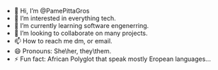 - 👋 Hi, I’m @PamePittaGros
- 👀 I’m interested in everything tech.
- 🌱 I’m currently learning software engenerring.
- 💞️ I’m looking to collaborate on many projects.
- 📫 How to reach me dm, or email.
- 😄 Pronouns: She\her, they\them.
- ⚡ Fun fact: African Polyglot that speak mostly Eropean languages...

<!---
PamePittaGros/PamePittaGros is a ✨ special ✨ repository because its `README.md` (this file) appears on your GitHub profile.
You can click the Preview link to take a look at your changes.
--->
